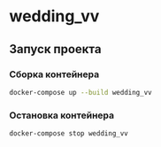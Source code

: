 # wedding_vv

## Запуск проекта

### Сборка контейнера
```sh
docker-compose up --build wedding_vv
```

### Остановка контейнера
```sh
docker-compose stop wedding_vv
```